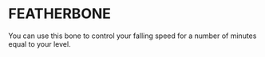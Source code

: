 # FEATHERBONE

You can use this bone to control your falling speed for a number of minutes equal to your level.